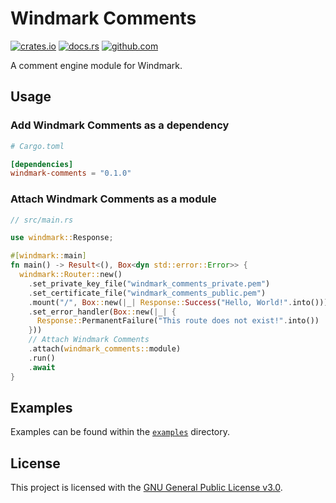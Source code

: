 # Windmark Comments

[![crates.io](https://img.shields.io/crates/v/windmark-comments.svg)](https://crates.io/crates/windmark-comments)
[![docs.rs](https://docs.rs/windmark-comments/badge.svg)](https://docs.rs/windmark-comments)
[![github.com](https://github.com/gemrest/windmark-comments/actions/workflows/check.yaml/badge.svg?branch=main)](https://github.com/gemrest/windmark-comments/actions/workflows/check.yaml)

A comment engine module for Windmark.

## Usage

### Add Windmark Comments as a dependency

```toml
# Cargo.toml

[dependencies]
windmark-comments = "0.1.0"
```

### Attach Windmark Comments as a module

```rust
// src/main.rs

use windmark::Response;

#[windmark::main]
fn main() -> Result<(), Box<dyn std::error::Error>> {
  windmark::Router::new()
    .set_private_key_file("windmark_comments_private.pem")
    .set_certificate_file("windmark_comments_public.pem")
    .mount("/", Box::new(|_| Response::Success("Hello, World!".into())))
    .set_error_handler(Box::new(|_| {
      Response::PermanentFailure("This route does not exist!".into())
    }))
    // Attach Windmark Comments
    .attach(windmark_comments::module)
    .run()
    .await
}
```

## Examples

Examples can be found within the
[`examples`](https://github.com/gemrest/windmark-comments/tree/main/examples)
directory.

## License

This project is licensed with the
[GNU General Public License v3.0](https://github.com/gemrest/windmark-comments/blob/main/LICENSE).
